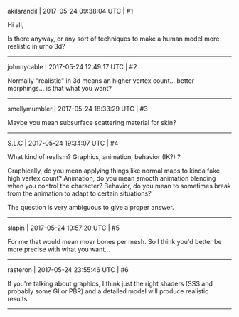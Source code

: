 akilarandil | 2017-05-24 09:38:04 UTC | #1

Hi all,

Is there anyway, or any sort of techniques to make a human model more realistic in urho 3d?

-------------------------

johnnycable | 2017-05-24 12:49:17 UTC | #2

Normally "realistic" in 3d means an higher vertex count... better morphings... is that what you want?

-------------------------

smellymumbler | 2017-05-24 18:33:29 UTC | #3

Maybe you mean subsurface scattering material for skin?

-------------------------

S.L.C | 2017-05-24 19:34:07 UTC | #4

What kind of realism? Graphics, animation, behavior (IK?) ?

Graphically, do you mean applying things like normal maps to kinda fake high vertex count?
Animation, do you mean smooth animation blending when you control the character?
Behavior, do you mean to sometimes break from the animation to adapt to certain situations?

The question is very ambiguous to give a proper answer.

-------------------------

slapin | 2017-05-24 19:57:20 UTC | #5

For me that would mean moar bones per mesh. So I think you'd better be more precise with what you want...

-------------------------

rasteron | 2017-05-24 23:55:46 UTC | #6

If you're talking about graphics, I think just the right shaders (SSS and probably some GI or PBR) and a detailed model will produce realistic results.

-------------------------

